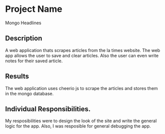 # Project Name
Mongo Headlines

## Description
A web application thats scrapes articles from the la times website. The web app allows the user to save and clear articles. Also the user can even write notes for their saved article.

## Results
The web application uses cheerio js to scrape the articles and stores them in the mongo database.

## Individual Responsibilities.
My resposibilities were to design the look of the site and write the general logic for the app.
Also, I was resposible for general debugging the app.
